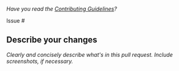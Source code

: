 *Have you read the [Contributing Guidelines](https://github.com/agence-adeliom/docker-images/blob/master/CONTRIBUTING.md)?*

Issue #

## Describe your changes

*Clearly and concisely describe what's in this pull request. Include screenshots, if necessary.*